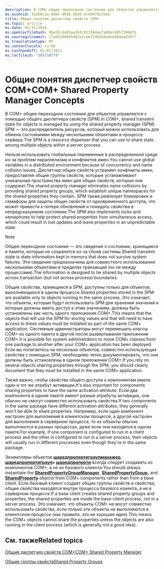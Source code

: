 ```yaml
---
description: В COM+ общее переходное состояние для объектов управляется с помощью общего диспетчера свойств (SPM). SPM — это распределитель ресурсов, который можно использовать для обмена состояниями между несколькими объектами в процессе сервера.
ms.assetid: 31b50c2a-68b5-4816-9a56-8cd9475e7beb
title: Общие понятия диспетчер свойств COM+
ms.topic: article
ms.date: 05/31/2018
ms.openlocfilehash: 9be55c4a83aa363c911564aefabbe1d85f3804fb
ms.sourcegitcommit: c7add10d695482e1ceb72d62b8a4ebd84ea050f7
ms.translationtype: MT
ms.contentlocale: ru-RU
ms.lasthandoff: 01/07/2021
ms.locfileid: "105710779"
---
```

# <a name="com-shared-property-manager-concepts"></a><span data-ttu-id="6748a-104">Общие понятия диспетчер свойств COM+</span><span class="sxs-lookup"><span data-stu-id="6748a-104">COM+ Shared Property Manager Concepts</span></span>

<span data-ttu-id="6748a-105">В COM+ общее переходное состояние для объектов управляется с помощью общего диспетчера свойств (SPM).</span><span class="sxs-lookup"><span data-stu-id="6748a-105">In COM+, shared transient state for objects is managed by using the shared property manager (SPM).</span></span> <span data-ttu-id="6748a-106">SPM — это распределитель ресурсов, который можно использовать для обмена состояниями между несколькими объектами в процессе сервера.</span><span class="sxs-lookup"><span data-stu-id="6748a-106">The SPM is a resource dispenser that you can use to share state among multiple objects within a server process.</span></span>

<span data-ttu-id="6748a-107">Нельзя использовать глобальные переменные в распределенной среде из-за проблем параллелизма и конфликтов имен.</span><span class="sxs-lookup"><span data-stu-id="6748a-107">You cannot use global variables in a distributed environment because of concurrency and name collision issues.</span></span> <span data-ttu-id="6748a-108">Диспетчер общих свойств устраняет конфликты имен, предоставляя общие группы свойств, которые устанавливают уникальные пространства имен для общих свойств, которые они содержат.</span><span class="sxs-lookup"><span data-stu-id="6748a-108">The shared property manager eliminates name collisions by providing shared property groups, which establish unique namespaces for the shared properties they contain.</span></span> <span data-ttu-id="6748a-109">SPM также реализует блокировки и семафоры для защиты общих свойств от одновременного доступа, что может привести к потере обновлений и покидать свойства в непредсказуемом состоянии.</span><span class="sxs-lookup"><span data-stu-id="6748a-109">The SPM also implements locks and semaphores to help protect shared properties from simultaneous access, which could result in lost updates and leave properties in an unpredictable state.</span></span>

> [!Note]  
> <span data-ttu-id="6748a-110">Общее переходное состояние — это сведения о состоянии, хранящиеся в памяти, которые не сохранятся из-за сбоев системы.</span><span class="sxs-lookup"><span data-stu-id="6748a-110">Shared transient state is state information kept in memory that does not survive system failures.</span></span> <span data-ttu-id="6748a-111">Эти сведения предназначены для совместного использования несколькими объектами в пределах транзакций (но не между процессами).</span><span class="sxs-lookup"><span data-stu-id="6748a-111">The information is designed to be shared by multiple objects across transaction (but not across process) boundaries.</span></span>

 

<span data-ttu-id="6748a-112">Общие свойства, хранящиеся в SPM, доступны только для объектов, выполняющихся в одном процессе.</span><span class="sxs-lookup"><span data-stu-id="6748a-112">Shared properties stored in the SPM are available only to objects running in the same process.</span></span> <span data-ttu-id="6748a-113">Это означает, что объекты, которые будут использовать SPM для хранения значений и которые должны иметь доступ к этим значениям, должны быть установлены как часть одного приложения COM+.</span><span class="sxs-lookup"><span data-stu-id="6748a-113">This means that the objects that will use the SPM for storing values and that will need to have access to these values must be installed as part of the same COM+ application.</span></span> <span data-ttu-id="6748a-114">Системные администраторы могут перемещать классы COM+ из одного пакета в другой после развертывания приложения COM+.</span><span class="sxs-lookup"><span data-stu-id="6748a-114">It is possible for system administrators to move COM+ classes from one package to another after your COM+ application has been deployed.</span></span> <span data-ttu-id="6748a-115">Если вы полагаетесь на несколько объектов, совместно использующих свойства с помощью SPM, необходимо четко документировать, что они должны быть установлены в одном приложении COM+.</span><span class="sxs-lookup"><span data-stu-id="6748a-115">If you rely on several objects sharing properties through the SPM, you should clearly document that they must be installed in the same COM+ application.</span></span>

<span data-ttu-id="6748a-116">Также важно, чтобы свойства общего доступа к компонентам имели один и тот же атрибут активации.</span><span class="sxs-lookup"><span data-stu-id="6748a-116">It's also important for components sharing properties to have the same activation attribute.</span></span> <span data-ttu-id="6748a-117">Если два компонента в одном пакете имеют разные атрибуты активации, они обычно не смогут совместно использовать свойства.</span><span class="sxs-lookup"><span data-stu-id="6748a-117">If two components in the same package have different activation attributes, they generally won't be able to share properties.</span></span> <span data-ttu-id="6748a-118">Например, если один компонент настроен для выполнения в клиентском процессе, а другой настроен для выполнения в серверном процессе, то их объекты обычно выполняются в разных процессах, даже если они находятся в одном пакете.</span><span class="sxs-lookup"><span data-stu-id="6748a-118">For example, if one component is configured to run in a client process and the other is configured to run in a server process, their objects will usually run in different processes even though they're in the same package.</span></span>

<span data-ttu-id="6748a-119">Экземпляры объектов [**шаредпропертиграупманажер**](sharedpropertygroupmanager.md), [**шаредпропертиграуп**](sharedpropertygroup.md)и [**шаредпроперти**](sharedproperty.md) всегда следует создавать из компонентов COM+, а не из базового клиента.</span><span class="sxs-lookup"><span data-stu-id="6748a-119">You should always instantiate the [**SharedPropertyGroupManager**](sharedpropertygroupmanager.md), [**SharedPropertyGroup**](sharedpropertygroup.md), and [**SharedProperty**](sharedproperty.md) objects from COM+ components rather than from a base client.</span></span> <span data-ttu-id="6748a-120">Если базовый клиент создает общие группы свойств и свойства, общие свойства находятся внутри процесса базового клиента, а не в серверном процессе.</span><span class="sxs-lookup"><span data-stu-id="6748a-120">If a base client creates shared property groups and properties, the shared properties are inside the base-client process, not in a server process.</span></span> <span data-ttu-id="6748a-121">Это означает, что объекты COM+ не могут совместно использовать свойства, если только эти объекты не выполняются в клиентском процессе (как правило, это не хорошая идея).</span><span class="sxs-lookup"><span data-stu-id="6748a-121">This means the COM+ objects cannot share the properties unless the objects are also running in the client process (which is generally not a good idea).</span></span>

## <a name="related-topics"></a><span data-ttu-id="6748a-122">См. также</span><span class="sxs-lookup"><span data-stu-id="6748a-122">Related topics</span></span>

<dl> <dt>

[<span data-ttu-id="6748a-123">Общие диспетчер свойств COM+</span><span class="sxs-lookup"><span data-stu-id="6748a-123">COM+ Shared Property Manager</span></span>](com--shared-property-manager.md)
</dt> <dt>

[<span data-ttu-id="6748a-124">Общие группы свойств</span><span class="sxs-lookup"><span data-stu-id="6748a-124">Shared Property Groups</span></span>](shared-property-groups.md)
</dt> </dl>

 

 



